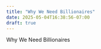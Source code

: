 ```yaml
---
title: "Why We Need Billionaires"
date: 2025-05-04T16:38:56-07:00
draft: true
---
```


Why We Need Billionaires
